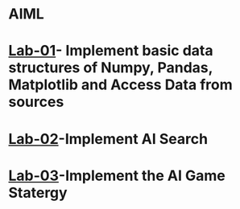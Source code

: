 # AIML
# [Lab-01](https://colab.research.google.com/drive/15i3A4bCRpsBfmXNu2L0lrmzqkWbH5JTr)- Implement basic data structures of Numpy, Pandas, Matplotlib and Access Data from sources
# [Lab-02](https://colab.research.google.com/drive/1WxdYSE-FpZvMWEb_JdRqkGNnDJwuAWFU#scrollTo=eeTz2UxVl76x)-Implement AI Search
# [Lab-03](https://colab.research.google.com/drive/180bh4z6zir_OMNMOFewcQOF2eXQhzzGW#scrollTo=cz05XRUrbjq6)-Implement the AI Game Statergy

